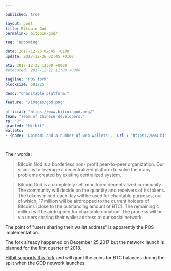 ```yaml
---

published: true

layout: post
title: Bitcoin God
permalink: bitcoin-god/

tag: 'upcoming'

date: 2017-12-26 02:45 +0100
update: 2017-12-26 02:45 +0100

eta: 2017-12-25 12:00 +0000
#executed: 2017-12-12 12:00 +0000

tagline: "POS fork"
blocksize: 501225

desc: "Charitable platform."

feature: "/images/god.png"

official: "https://www.bitcoingod.org/"
team: "Team of Chinese developers."
rp: "?"
granted: "Hitbit"
wallets:
- {name: 'Coinomi and a number of web wallets', 'url': 'https://www.bitcoingod.org/#wallet?utm_source=forkitinfo'}

---
```


Their words:

> Bitcoin God is a borderless non- profit peer-to-peer organization. Our vision is to leverage a decentralized platform to solve the many problems created by existing centralized system.

> Bitcoin God is a completely self monitored decentralized community. The community will decide on the quantity and receivers of its tokens. The tokens mined each day will be used for charitable purposes, out of which, 17 million will be airdropped to the current holders of Bitcoins (close to the outstanding amount of BTC). The remaining 4 million will be airdropped for charitable donation. The process will be via users sharing their wallet address to our social network.

The point of "users sharing their wallet address" is apparently the POS implementation.

The fork already happened on December 25 2017 but the network launch is planned for the first quarter of 2018.  

[Hitbit supports this fork](https://blog.hitbtc.com/statement-on-the-upcoming-btc-hard-forks-and-ignis-airdrop/?utm_source=forkitinfo) and will grant the coins for BTC balances during the split when the GOD network launches.
